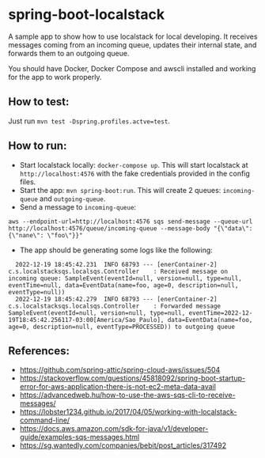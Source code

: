 # spring-boot-localstack

A sample app to show how to use localstack for local developing. It receives messages coming from an incoming queue, updates their internal state, and forwards them to an outgoing queue.

You should have Docker, Docker Compose and awscli installed and working for the app to work properly.

## How to test:

Just run `mvn test -Dspring.profiles.actve=test`.

## How to run:

- Start localstack locally: `docker-compose up`. This will start localstack at `http://localhost:4576` with the fake credentials provided in the config files.
- Start the app: `mvn spring-boot:run`. This will create 2 queues: `incoming-queue` and `outgoing-queue`.
- Send a message to `incoming-queue`:
```
aws --endpoint-url=http://localhost:4576 sqs send-message --queue-url http://localhost:4576/queue/incoming-queue --message-body "{\"data\": {\"nane\": \"foo\"}}"
```
- The app should be generating some logs like the following:
```
  2022-12-19 18:45:42.231  INFO 68793 --- [enerContainer-2] c.s.localstacksqs.localsqs.Controller    : Received message on incoming queue: SampleEvent(eventId=null, version=null, type=null, eventTime=null, data=EventData(name=foo, age=0, description=null, eventType=null))
  2022-12-19 18:45:42.279  INFO 68793 --- [enerContainer-2] c.s.localstacksqs.localsqs.Controller    : Forwarded message SampleEvent(eventId=null, version=null, type=null, eventTime=2022-12-19T18:45:42.256117-03:00[America/Sao_Paulo], data=EventData(name=foo, age=0, description=null, eventType=PROCESSED)) to outgoing queue
```

## References:
- https://github.com/spring-attic/spring-cloud-aws/issues/504
- https://stackoverflow.com/questions/45818092/spring-boot-startup-error-for-aws-application-there-is-not-ec2-meta-data-avail
- https://advancedweb.hu/how-to-use-the-aws-sqs-cli-to-receive-messages/
- https://lobster1234.github.io/2017/04/05/working-with-localstack-command-line/
- https://docs.aws.amazon.com/sdk-for-java/v1/developer-guide/examples-sqs-messages.html
- https://sg.wantedly.com/companies/bebit/post_articles/317492
